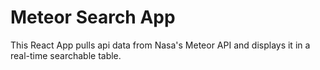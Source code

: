 # Meteor Search App

This React App pulls api data from Nasa's Meteor API and displays it in a real-time searchable table.
